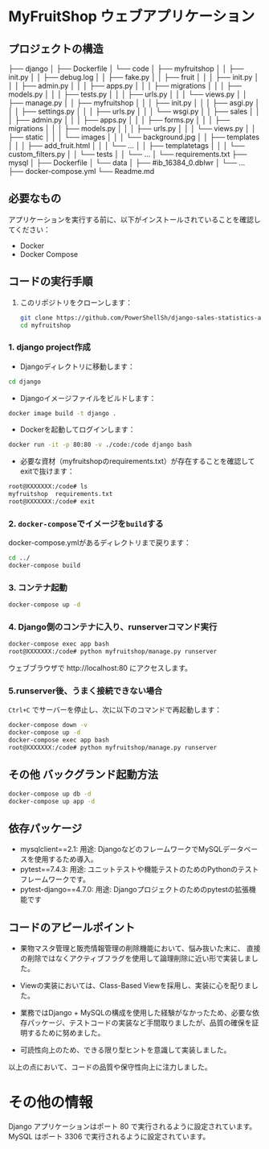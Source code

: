 # MyFruitShop ウェブアプリケーション

## プロジェクトの構造
├── django
│ ├── Dockerfile
│ └── code
│ ├── myfruitshop
│ │ ├── init.py
│ │ ├── debug.log
│ │ ├── fake.py
│ │ ├── fruit
│ │ │ ├── init.py
│ │ │ ├── admin.py
│ │ │ ├── apps.py
│ │ │ ├── migrations
│ │ │ ├── models.py
│ │ │ ├── tests.py
│ │ │ ├── urls.py
│ │ │ └── views.py
│ │ ├── manage.py
│ │ ├── myfruitshop
│ │ │ ├── init.py
│ │ │ ├── asgi.py
│ │ │ ├── settings.py
│ │ │ ├── urls.py
│ │ │ └── wsgi.py
│ │ ├── sales
│ │ │ ├── admin.py
│ │ │ ├── apps.py
│ │ │ ├── forms.py
│ │ │ ├── migrations
│ │ │ ├── models.py
│ │ │ ├── urls.py
│ │ │ └── views.py
│ │ ├── static
│ │ │ └── images
│ │ │ └── background.jpg
│ │ ├── templates
│ │ │ ├── add_fruit.html
│ │ │ └── ...
│ │ ├── templatetags
│ │ │ └── custom_filters.py
│ │ └── tests
│ │ └── ...
│ └── requirements.txt
├── mysql
│ ├── Dockerfile
│ └── data
│ ├── #ib_16384_0.dblwr
│ └── ...
├── docker-compose.yml
└── Readme.md

## 必要なもの

アプリケーションを実行する前に、以下がインストールされていることを確認してください：

- Docker
- Docker Compose

## コードの実行手順

1. このリポジトリをクローンします：

   ```bash
   git clone https://github.com/PowerShellSh/django-sales-statistics-app.git
   cd myfruitshop

### 1. django project作成
- Djangoディレクトリに移動します：

```sh
cd django
```

- Djangoイメージファイルをビルドします：
```sh
docker image build -t django .
```

- Dockerを起動してログインします：
```sh
docker run -it -p 80:80 -v ./code:/code django bash
```

- 必要な資材（myfruitshopのrequirements.txt）が存在することを確認してexitで抜けます：
```sh
root@XXXXXXX:/code# ls
myfruitshop  requirements.txt
root@XXXXXXX:/code# exit
```
### 2. `docker-compose`でイメージを`build`する
docker-compose.ymlがあるディレクトリまで戻ります：
```sh
cd ../
docker-compose build
```

### 3. コンテナ起動

```sh
docker-compose up -d
```

### 4. Django側のコンテナに入り、runserverコマンド実行
```sh
docker-compose exec app bash
root@XXXXXXX:/code# python myfruitshop/manage.py runserver
```

ウェブブラウザで http://localhost:80 にアクセスします。
### 5.runserver後、うまく接続できない場合

`Ctrl+C` でサーバーを停止し、次に以下のコマンドで再起動します：

```sh
docker-compose down -v
docker-compose up -d
docker-compose exec app bash
root@XXXXXXX:/code# python myfruitshop/manage.py runserver
```

## その他 バックグランド起動方法

```sh
docker-compose up db -d
docker-compose up app -d
```

## 依存パッケージ
- mysqlclient==2.1:
用途: DjangoなどのフレームワークでMySQLデータベースを使用するため導入。
- pytest==7.4.3:
用途: ユニットテストや機能テストのためのPythonのテストフレームワークです。
- pytest-django==4.7.0:
用途: Djangoプロジェクトのためのpytestの拡張機能です


## コードのアピールポイント
- 果物マスタ管理と販売情報管理の削除機能において、悩み抜いた末に、
直接の削除ではなくアクティブフラグを使用して論理削除に近い形で実装しました。

- Viewの実装においては、Class-Based Viewを採用し、実装に心を配りました。

- 業務ではDjango + MySQLの構成を使用した経験がなかったため、必要な依存パッケージ、テストコードの実装など手間取りましたが、品質の確保を証明するために努めました。

- 可読性向上のため、できる限り型ヒントを意識して実装しました。

以上の点において、コードの品質や保守性向上に注力しました。
# その他の情報
Django アプリケーションはポート 80 で実行されるように設定されています。
MySQL はポート 3306 で実行されるように設定されています。
